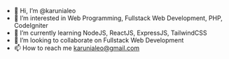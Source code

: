 - 👋 Hi, I’m @karunialeo
- 👀 I’m interested in Web Programming, Fullstack Web Development, PHP, CodeIgniter
- 🌱 I’m currently learning NodeJS, ReactJS, ExpressJS, TailwindCSS
- 💞️ I’m looking to collaborate on Fullstack Web Development
- 📫 How to reach me karunialeo@gmail.com

<!---
karunialeo/karunialeo is a ✨ special ✨ repository because its `README.md` (this file) appears on your GitHub profile.
You can click the Preview link to take a look at your changes.
--->
